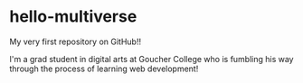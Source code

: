 # hello-multiverse
My very first repository on GitHub!!

I'm a grad student in digital arts at Goucher College who is fumbling his way through the process of learning web development!
